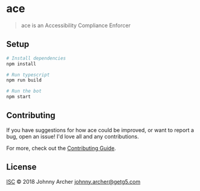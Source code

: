 # ace

> ace is an Accessibility Compliance Enforcer

## Setup

```sh
# Install dependencies
npm install

# Run typescript
npm run build

# Run the bot
npm start
```

## Contributing

If you have suggestions for how ace could be improved, or want to report a bug, open an issue! I'd love all and any contributions.

For more, check out the [Contributing Guide](CONTRIBUTING.md).

## License

[ISC](LICENSE) © 2018 Johnny Archer <johnny.archer@getg5.com>
